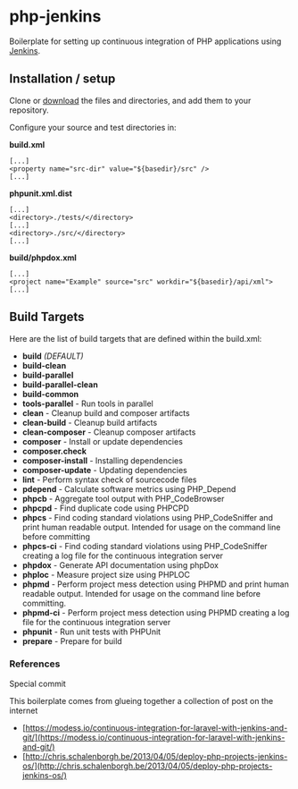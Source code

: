 # php-jenkins

Boilerplate for setting up continuous integration of PHP applications using [Jenkins](http://www.jenkins-ci.org). 

## Installation / setup

Clone or [download](https://github.com/modess/php-jenkins/archive/master.zip) the files and directories, and add them to your repository.

Configure your source and test directories in:

**build.xml**
```
[...]
<property name="src-dir" value="${basedir}/src" />
[...]
```

**phpunit.xml.dist**
```
[...]
<directory>./tests/</directory>
[...]
<directory>./src/</directory>
[...]
```

**build/phpdox.xml**
```
[...]
<project name="Example" source="src" workdir="${basedir}/api/xml">
[...]
```

## Build Targets
Here are the list of build targets that are defined within the build.xml:

* **build** *(DEFAULT)*
* **build-clean**
* **build-parallel**
* **build-parallel-clean**
* **build-common**
* **tools-parallel** - Run tools in parallel
* **clean** - Cleanup build and composer artifacts
* **clean-build** - Cleanup build artifacts
* **clean-composer** - Cleanup composer artifacts
* **composer** - Install or update dependencies
* **composer.check**
* **composer-install** - Installing dependencies
* **composer-update** - Updating dependencies
* **lint** - Perform syntax check of sourcecode files
* **pdepend** - Calculate software metrics using PHP_Depend
* **phpcb** - Aggregate tool output with PHP_CodeBrowser
* **phpcpd** - Find duplicate code using PHPCPD
* **phpcs** - Find coding standard violations using PHP_CodeSniffer and print human readable output. Intended for usage on the command line before committing
* **phpcs-ci** - Find coding standard violations using PHP_CodeSniffer creating a log file for the continuous integration server
* **phpdox** - Generate API documentation using phpDox
* **phploc** - Measure project size using PHPLOC
* **phpmd** - Perform project mess detection using PHPMD and print human readable output. Intended for usage on the command line before committing.
* **phpmd-ci** - Perform project mess detection using PHPMD creating a log file for the continuous integration server
* **phpunit** - Run unit tests with PHPUnit
* **prepare** - Prepare for build

### References
Special commit

This boilerplate comes from glueing together a collection of post on the internet

* [https://modess.io/continuous-integration-for-laravel-with-jenkins-and-git/](https://modess.io/continuous-integration-for-laravel-with-jenkins-and-git/)
* [http://chris.schalenborgh.be/2013/04/05/deploy-php-projects-jenkins-os/](http://chris.schalenborgh.be/2013/04/05/deploy-php-projects-jenkins-os/)

